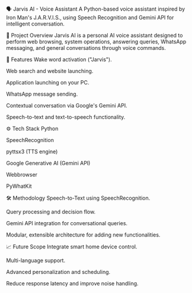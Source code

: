 🗣️ Jarvis AI - Voice Assistant
A Python-based voice assistant inspired by Iron Man's J.A.R.V.I.S., using Speech Recognition and Gemini API for intelligent conversation.

📄 Project Overview
Jarvis AI is a personal AI voice assistant designed to perform web browsing, system operations, answering queries, WhatsApp messaging, and general conversations through voice commands.

🚀 Features
Wake word activation ("Jarvis").

Web search and website launching.

Application launching on your PC.

WhatsApp message sending.

Contextual conversation via Google's Gemini API.

Speech-to-text and text-to-speech functionality.

⚙️ Tech Stack
Python

SpeechRecognition

pyttsx3 (TTS engine)

Google Generative AI (Gemini API)

Webbrowser

PyWhatKit

🛠 Methodology
Speech-to-Text using SpeechRecognition.

Query processing and decision flow.

Gemini API integration for conversational queries.

Modular, extensible architecture for adding new functionalities.

📈 Future Scope
Integrate smart home device control.

Multi-language support.

Advanced personalization and scheduling.

Reduce response latency and improve noise handling.
